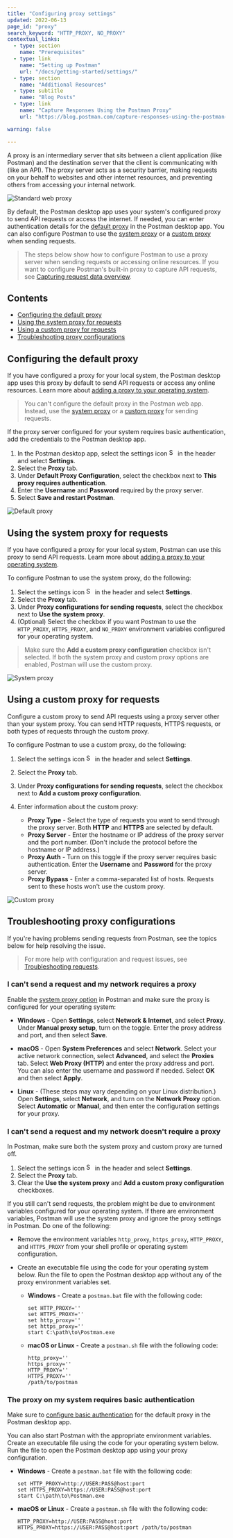 ```yaml
---
title: "Configuring proxy settings"
updated: 2022-06-13
page_id: "proxy"
search_keyword: "HTTP_PROXY, NO_PROXY"
contextual_links:
  - type: section
    name: "Prerequisites"
  - type: link
    name: "Setting up Postman"
    url: "/docs/getting-started/settings/"
  - type: section
    name: "Additional Resources"
  - type: subtitle
    name: "Blog Posts"
  - type: link
    name: "Capture Responses Using the Postman Proxy"
    url: "https://blog.postman.com/capture-responses-using-the-postman-proxy/"

warning: false

---
```


A proxy is an intermediary server that sits between a client application (like Postman) and the destination server that the client is communicating with (like an API). The proxy server acts as a security barrier, making requests on your behalf to websites and other internet resources, and preventing others from accessing your internal network.

<img alt="Standard web proxy" src="https://assets.postman.com/postman-docs/proxy-standard-flow.jpg">

By default, the Postman desktop app uses your system's configured proxy to send API requests or access the internet. If needed, you can enter authentication details for the [default proxy](#configuring-the-default-proxy) in the Postman desktop app. You can also configure Postman to use the [system proxy](#using-the-system-proxy-for-requests) or a [custom proxy](#using-a-custom-proxy-for-requests) when sending requests.

> The steps below show how to configure Postman to use a proxy server when sending requests or accessing online resources. If you want to configure Postman's built-in proxy to capture API requests, see [Capturing request data overview](/docs/sending-requests/capturing-request-data/capture-overview/).

## Contents

* [Configuring the default proxy](#configuring-the-default-proxy)
* [Using the system proxy for requests](#using-the-system-proxy-for-requests)
* [Using a custom proxy for requests](#using-a-custom-proxy-for-requests)
* [Troubleshooting proxy configurations](#troubleshooting-proxy-configurations)

## Configuring the default proxy

If you have configured a proxy for your local system, the Postman desktop app uses this proxy by default to send API requests or access any online resources. Learn more about [adding a proxy to your operating system](#i-cant-send-a-request-and-my-network-requires-a-proxy).

> You can't configure the default proxy in the Postman web app. Instead, use the [system proxy](#using-the-system-proxy-for-requests) or a [custom proxy](#using-a-custom-proxy-for-requests) for sending requests.

If the proxy server configured for your system requires basic authentication, add the credentials to the Postman desktop app.

1. In the Postman desktop app, select the settings icon <img alt="Settings icon" src="https://assets.postman.com/postman-docs/icon-settings-v9.jpg#icon" width="16px"> in the header and select **Settings**.
1. Select the **Proxy** tab.
1. Under **Default Proxy Configuration**, select the checkbox next to **This proxy requires authentication**.
1. Enter the **Username** and **Password** required by the proxy server.
1. Select **Save and restart Postman**.

<img alt="Default proxy" src="https://assets.postman.com/postman-docs/proxy-default-v9-21.jpg">

## Using the system proxy for requests

If you have configured a proxy for your local system, Postman can use this proxy to send API requests. Learn more about [adding a proxy to your operating system](#i-cant-send-a-request-and-my-network-requires-a-proxy).

To configure Postman to use the system proxy, do the following:

1. Select the settings icon <img alt="Settings icon" src="https://assets.postman.com/postman-docs/icon-settings-v9.jpg#icon" width="16px"> in the header and select **Settings**.
1. Select the **Proxy** tab.
1. Under **Proxy configurations for sending requests**, select the checkbox next to **Use the system proxy**.
1. (Optional) Select the checkbox if you want Postman to use the `HTTP_PROXY`, `HTTPS_PROXY`, and `NO_PROXY` environment variables configured for your operating system.

> Make sure the **Add a custom proxy configuration** checkbox isn't selected. If both the system proxy and custom proxy options are enabled, Postman will use the custom proxy.

<img alt="System proxy" src="https://assets.postman.com/postman-docs/proxy-system-v9-21.jpg">

## Using a custom proxy for requests

Configure a custom proxy to send API requests using a proxy server other than your system proxy. You can send HTTP requests, HTTPS requests, or both types of requests through the custom proxy.

To configure Postman to use a custom proxy, do the following:

1. Select the settings icon <img alt="Settings icon" src="https://assets.postman.com/postman-docs/icon-settings-v9.jpg#icon" width="16px"> in the header and select **Settings**.
1. Select the **Proxy** tab.
1. Under **Proxy configurations for sending requests**, select the checkbox next to **Add a custom proxy configuration**.
1. Enter information about the custom proxy:

    * **Proxy Type** - Select the type of requests you want to send through the proxy server. Both **HTTP** and **HTTPS** are selected by default.
    * **Proxy Server** - Enter the hostname or IP address of the proxy server and the port number. (Don't include the protocol before the hostname or IP address.)
    * **Proxy Auth** - Turn on this toggle if the proxy server requires basic authentication. Enter the **Username** and **Password** for the proxy server.
    * **Proxy Bypass** - Enter a comma-separated list of hosts. Requests sent to these hosts won't use the custom proxy.

<img alt="Custom proxy" src="https://assets.postman.com/postman-docs/proxy-custom-v9-21.jpg">

## Troubleshooting proxy configurations

If you're having problems sending requests from Postman, see the topics below for help resolving the issue.

> For more help with configuration and request issues, see [Troubleshooting requests](/docs/sending-requests/troubleshooting-api-requests/).

### I can't send a request and my network requires a proxy

Enable the [system proxy option](#using-the-system-proxy-for-requests) in Postman and make sure the proxy is configured for your operating system:

* **Windows** - Open **Settings**, select **Network & Internet**, and select **Proxy**. Under **Manual proxy setup**, turn on the toggle. Enter the proxy address and port, and then select **Save**.

* **macOS** - Open **System Preferences** and select **Network**. Select your active network connection, select **Advanced**, and select the **Proxies** tab. Select **Web Proxy (HTTP)** and enter the proxy address and port. You can also enter the username and password if needed. Select **OK** and then select **Apply**.

* **Linux** - (These steps may vary depending on your Linux distribution.) Open **Settings**, select **Network**, and turn on the **Network Proxy** option. Select **Automatic** or **Manual**, and then enter the configuration settings for your proxy.

### I can't send a request and my network doesn't require a proxy

In Postman, make sure both the system proxy and custom proxy are turned off.

1. Select the settings icon <img alt="Settings icon" src="https://assets.postman.com/postman-docs/icon-settings-v9.jpg#icon" width="16px"> in the header and select **Settings**.
1. Select the **Proxy** tab.
1. Clear the **Use the system proxy** and **Add a custom proxy configuration** checkboxes.

If you still can't send requests, the problem might be due to environment variables configured for your operating system. If there are environment variables, Postman will use the system proxy and ignore the proxy settings in Postman. Do one of the following:

* Remove the environment variables `http_proxy`, `https_proxy`, `HTTP_PROXY`, and `HTTPS_PROXY` from your shell profile or operating system configuration.
* Create an executable file using the code for your operating system below. Run the file to open the Postman desktop app without any of the proxy environment variables set.

    * **Windows** - Create a `postman.bat` file with the following code:

        ```shell
        set HTTP_PROXY=''
        set HTTPS_PROXY=''
        set http_proxy=''
        set https_proxy=''
        start C:\path\to\Postman.exe
        ```

    * **macOS or Linux** - Create a `postman.sh` file with the following code:

        ```shell
        http_proxy=''
        https_proxy=''
        HTTP_PROXY=''
        HTTPS_PROXY=''
        /path/to/postman
        ```

### The proxy on my system requires basic authentication

Make sure to [configure basic authentication](#configuring-the-default-proxy) for the default proxy in the Postman desktop app.

You can also start Postman with the appropriate environment variables. Create an executable file using the code for your operating system below. Run the file to open the Postman desktop app using your proxy configuration.

* **Windows** - Create a `postman.bat` file with the following code:

    ```shell
    set HTTP_PROXY=http://USER:PASS@host:port
    set HTTPS_PROXY=https://USER:PASS@host:port
    start C:\path\to\Postman.exe
    ```

* **macOS or Linux** - Create a `postman.sh` file with the following code:

    ```shell
    HTTP_PROXY=http://USER:PASS@host:port
    HTTPS_PROXY=https://USER:PASS@host:port /path/to/postman
    ```
